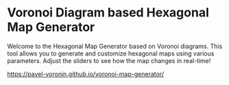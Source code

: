 # Voronoi Diagram based Hexagonal Map Generator

Welcome to the Hexagonal Map Generator based on Voronoi diagrams. This tool allows you to generate and customize hexagonal maps using various parameters. Adjust the sliders to see how the map changes in real-time!

https://pavel-voronin.github.io/voronoi-map-generator/
